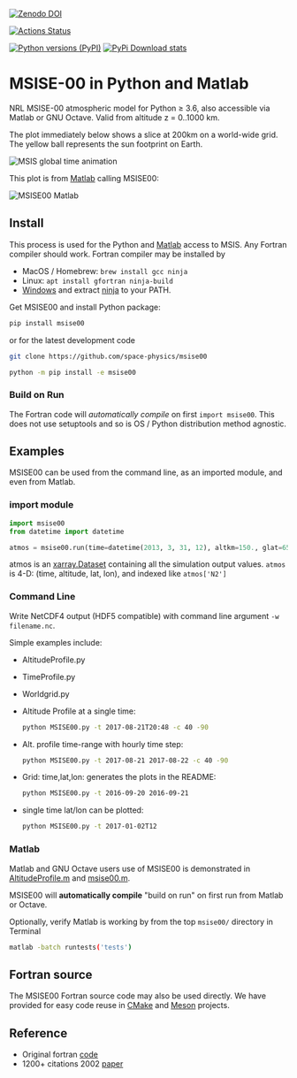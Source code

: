[![Zenodo DOI](https://zenodo.org/badge/32971905.svg)](https://zenodo.org/badge/latestdoi/32971905)

[![Actions Status](https://github.com/space-physics/msise00/workflows/ci/badge.svg)](https://github.com/space-physics/msise00/actions)

[![Python versions (PyPI)](https://img.shields.io/pypi/pyversions/msise00.svg)](https://pypi.python.org/pypi/msise00)
[![PyPi Download stats](http://pepy.tech/badge/msise00)](http://pepy.tech/project/msise00)

# MSISE-00 in Python and Matlab

NRL MSISE-00 atmospheric model for Python &ge; 3.6, also accessible via Matlab or GNU Octave.
Valid from altitude z = 0..1000 km.

The plot immediately below shows a slice at 200km on a world-wide grid.
The yellow ball represents the sun footprint on Earth.

![MSIS global time animation](./tests/msise00_demo.gif)

This plot is from [Matlab](./tests/test_msise00_matlab.m) calling MSISE00:

![MSISE00 Matlab](./tests/msis_matlab.png)

## Install

This process is used for the Python and [Matlab](#matlab) access to MSIS.
Any Fortran compiler should work.
Fortran compiler may be installed by

* MacOS / Homebrew: `brew install gcc ninja`
* Linux: `apt install gfortran ninja-build`
* [Windows](https://www.scivision.dev/windows-gcc-gfortran-cmake-make-install/) and extract [ninja](https://github.com/ninja-build/ninja/releases) to your PATH.

Get MSISE00 and install Python package:

```sh
pip install msise00
```


or for the latest development code

```sh
git clone https://github.com/space-physics/msise00

python -m pip install -e msise00
```

### Build on Run

The Fortran code will *automatically compile* on first `import msise00`.
This does not use setuptools and so is OS / Python distribution method agnostic.


## Examples

MSISE00 can be used from the command line, as an imported module, and even from Matlab.

### import module

```python
import msise00
from datetime import datetime

atmos = msise00.run(time=datetime(2013, 3, 31, 12), altkm=150., glat=65., glon=-148.)
```

atmos is an [xarray.Dataset](http://xarray.pydata.org/en/stable/generated/xarray.Dataset.html) containing all the simulation output values.
`atmos` is 4-D: (time, altitude, lat, lon), and indexed like `atmos['N2']`


### Command Line

Write NetCDF4 output (HDF5 compatible) with command line argument `-w filename.nc`.

Simple examples include:

* AltitudeProfile.py
* TimeProfile.py
* Worldgrid.py


* Altitude Profile at a single time:

  ```sh
  python MSISE00.py -t 2017-08-21T20:48 -c 40 -90
  ```
* Alt. profile time-range with hourly time step:

  ```sh
  python MSISE00.py -t 2017-08-21 2017-08-22 -c 40 -90
  ```
* Grid: time,lat,lon: generates the plots in the README:

  ```sh
  python MSISE00.py -t 2016-09-20 2016-09-21
  ```
* single time lat/lon can be plotted:

  ```sh
  python MSISE00.py -t 2017-01-02T12
  ```

### Matlab

Matlab and GNU Octave users use of MSISE00 is demonstrated in
[AltitudeProfile.m](./matlab/AlitudeProfile.m) and
[msise00.m](./matlab/msise00.m).

MSISE00 will **automatically compile** "build on run" on first run from Matlab or Octave.

Optionally, verify Matlab is working by from the top `msise00/` directory in Terminal

```sh
matlab -batch runtests('tests')
```

## Fortran source

The MSISE00 Fortran source code may also be used directly.
We have provided for easy code reuse in
[CMake](./CMakeLists.txt)
and
[Meson](./meson.build)
projects.

## Reference

* Original fortran [code](https://ccmc.gsfc.nasa.gov/pub/modelweb/atmospheric/msis/)
* 1200+ citations 2002 [paper](http://onlinelibrary.wiley.com/doi/10.1029/2002JA009430/pdf)
